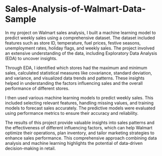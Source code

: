 # Sales-Analysis-of-Walmart-Data-Sample

In my project on Walmart sales analysis, I built a machine learning model to predict weekly sales using a comprehensive dataset. The dataset included features such as store ID, temperature, fuel prices, festive seasons, unemployment rates, holiday flags, and weekly sales. The project involved an extensive understanding of the data, including Exploratory Data Analysis (EDA) to uncover insights.

Through EDA, I identified which stores had the maximum and minimum sales, calculated statistical measures like covariance, standard deviation, and variance, and visualized data trends and patterns. These insights helped in understanding the factors influencing sales and the overall performance of different stores.

I then used various machine learning models to predict weekly sales. This included selecting relevant features, handling missing values, and training models to forecast sales accurately. The predictive models were evaluated using performance metrics to ensure their accuracy and reliability.

The results of this project provide valuable insights into sales patterns and the effectiveness of different influencing factors, which can help Walmart optimize their operations, plan inventory, and tailor marketing strategies to enhance sales performance. This comprehensive approach combining data analysis and machine learning highlights the potential of data-driven decision-making in retail.
